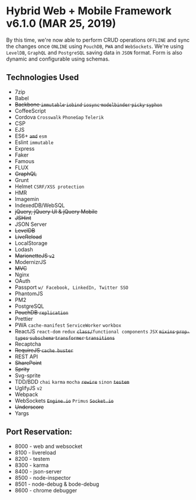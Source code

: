 # Hybrid Web + Mobile Framework v6.1.0 (MAR 25, 2019)

By this time, we're now able to perform CRUD operations `OFFLINE` and sync the changes once `ONLINE` using `PouchDB`, `PWA` and `WebSockets`. We're using `LevelDB`, `GraphQL` and `PostgreSQL` saving data in `JSON` format. Form is also dynamic and configurable using schemas.

## Technologies Used

- 7zip
- Babel
- ~~Backbone `immutable` `iobind` `iosync` ~~`modelbinder`~~ `picky` `syphon`~~
- CoffeeScript
- Cordova `Crosswalk` `PhoneGap` `Telerik`
- CSP
- EJS
- ES6+ ~~`amd`~~ `esm`
- Eslint `immutable`
- Express
- Faker
- Famous
- FLUX
- ~~GraphQL~~
- Grunt
- Helmet `CSRF/XSS protection`
- HMR
- Imagemin
- IndexedDB/WebSQL
- ~~jQuery, jQuery UI & jQuery Mobile~~
- ~~JSHint~~
- JSON Server
- ~~LevelDB~~
- ~~LiveReload~~
- LocalStorage
- Lodash
- ~~MarionetteJS `v2`~~
- ModernizrJS
- ~~MVC~~
- Nginx
- OAuth
- Passport `w/ Facebook, LinkedIn, Twitter SSO`
- PhantomJS
- PM2
- PostgreSQL
- ~~PouchDB `replication`~~
- Prettier
- PWA `cache-manifest` `ServiceWorker` `workbox`
- ReactJS `react-dom` `redux` ~~`class/`~~`functional components` `JSX` ~~`mixins` `prop-types` `subschema` `transformer` `transitions`~~
- Recaptcha
- ~~RequireJS `cache buster`~~
- REST API
- ~~SharePoint~~
- ~~Sprity~~
- Svg-sprite
- TDD/BDD `chai` `karma` `mocha` ~~`rewire`~~ `sinon` ~~`testem`~~
- UglifyJS `v2`
- Webpack
- WebSockets ~~`Engine.io`~~ `Primus` ~~`Socket.io`~~
- ~~Underscore~~
- Yargs

## Port Reservation:

- 8000 - web and websocket
- 8100 - livereload
- 8200 - testem
- 8300 - karma
- 8400 - json-server
- 8500 - node-inspector
- 8501 - node-debug & bode-debug
- 8600 - chrome debugger

